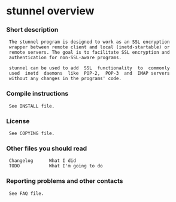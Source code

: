 # stunnel overview


### Short description

     The stunnel program is designed to work as an SSL encryption
     wrapper between remote client and local (inetd-startable) or
     remote servers. The goal is to facilitate SSL encryption and
     authentication for non-SSL-aware programs.

     stunnel can be used to add  SSL  functionality  to  commonly
     used  inetd  daemons  like  POP-2,  POP-3  and  IMAP servers
     without any changes in the programs' code.

### Compile instructions

     See INSTALL file.

### License

     See COPYING file.

### Other files you should read

     Changelog      What I did
     TODO           What I'm going to do

### Reporting problems and other contacts

     See FAQ file.
